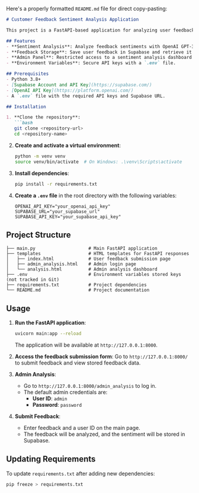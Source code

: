 Here's a properly formatted `README.md` file for direct copy-pasting:

```markdown
# Customer Feedback Sentiment Analysis Application

This project is a FastAPI-based application for analyzing user feedback sentiments using the Hugging Face Transformers library and OpenAI API. It integrates with Supabase for data storage and offers an admin interface for sentiment analysis.

## Features
- **Sentiment Analysis**: Analyze feedback sentiments with OpenAI GPT-3.5 API and a local fallback model from Hugging Face.
- **Feedback Storage**: Save user feedback in Supabase and retrieve it for analysis.
- **Admin Panel**: Restricted access to a sentiment analysis dashboard for authorized users.
- **Environment Variables**: Secure API keys with a `.env` file.

## Prerequisites
- Python 3.8+
- [Supabase Account and API Key](https://supabase.com/)
- [OpenAI API Key](https://platform.openai.com/)
- A `.env` file with the required API keys and Supabase URL.

## Installation

1. **Clone the repository**:
   ```bash
   git clone <repository-url>
   cd <repository-name>
   ```

2. **Create and activate a virtual environment**:
   ```bash
   python -m venv venv
   source venv/bin/activate  # On Windows: .\venv\Scripts\activate
   ```

3. **Install dependencies**:
   ```bash
   pip install -r requirements.txt
   ```

4. **Create a `.env` file** in the root directory with the following variables:
   ```plaintext
   OPENAI_API_KEY="your_openai_api_key"
   SUPABASE_URL="your_supabase_url"
   SUPABASE_API_KEY="your_supabase_api_key"
   ```

## Project Structure

```
├── main.py                    # Main FastAPI application
├── templates                  # HTML templates for FastAPI responses
│   ├── index.html             # User feedback submission page
│   ├── admin_analysis.html    # Admin login page
│   └── analysis.html          # Admin analysis dashboard
├── .env                       # Environment variables stored keys (not tracked in Git)
├── requirements.txt           # Project dependencies
└── README.md                  # Project documentation
```

## Usage

1. **Run the FastAPI application**:
   ```bash
   uvicorn main:app --reload
   ```
   The application will be available at `http://127.0.0.1:8000`.

2. **Access the feedback submission form**:
   Go to `http://127.0.0.1:8000/` to submit feedback and view stored feedback data.

3. **Admin Analysis**:
   - Go to `http://127.0.0.1:8000/admin_analysis` to log in.
   - The default admin credentials are:
     - **User ID**: `admin`
     - **Password**: `password`

4. **Submit Feedback**:
   - Enter feedback and a user ID on the main page.
   - The feedback will be analyzed, and the sentiment will be stored in Supabase.

## Updating Requirements
To update `requirements.txt` after adding new dependencies:
```bash
pip freeze > requirements.txt
```

